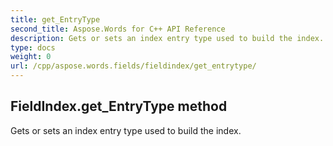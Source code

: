 ```yaml
---
title: get_EntryType
second_title: Aspose.Words for C++ API Reference
description: Gets or sets an index entry type used to build the index. 
type: docs
weight: 0
url: /cpp/aspose.words.fields/fieldindex/get_entrytype/
---
```

## FieldIndex.get_EntryType method


Gets or sets an index entry type used to build the index. 

